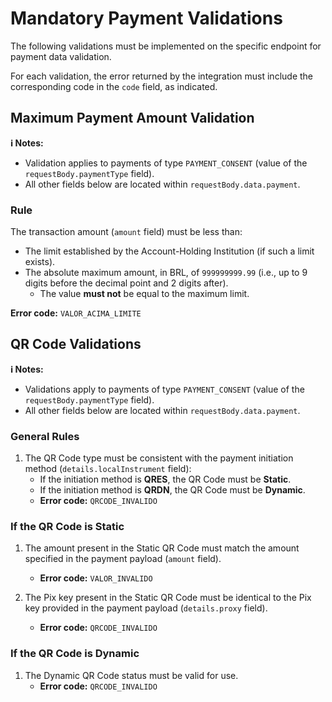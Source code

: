 # Mandatory Payment Validations

The following validations must be implemented on the specific endpoint for payment data validation.

For each validation, the error returned by the integration must include the corresponding code in the `code` field, as indicated.

## Maximum Payment Amount Validation

**ℹ️ Notes:**

- Validation applies to payments of type `PAYMENT_CONSENT` (value of the `requestBody.paymentType` field).
- All other fields below are located within `requestBody.data.payment`.

### Rule

The transaction amount (`amount` field) must be less than:

- The limit established by the Account-Holding Institution (if such a limit exists).
- The absolute maximum amount, in BRL, of `999999999.99` (i.e., up to 9 digits before the decimal point and 2 digits after).
    - The value **must not** be equal to the maximum limit.

**Error code:** `VALOR_ACIMA_LIMITE`

## QR Code Validations

**ℹ️ Notes:**

- Validations apply to payments of type `PAYMENT_CONSENT` (value of the `requestBody.paymentType` field).
- All other fields below are located within `requestBody.data.payment`.

### General Rules

1. The QR Code type must be consistent with the payment initiation method (`details.localInstrument` field):
    - If the initiation method is **QRES**, the QR Code must be **Static**.
    - If the initiation method is **QRDN**, the QR Code must be **Dynamic**.
    - **Error code:** `QRCODE_INVALIDO`

### If the QR Code is **Static**

1. The amount present in the Static QR Code must match the amount specified in the payment payload (`amount` field).
    - **Error code:** `VALOR_INVALIDO`

2. The Pix key present in the Static QR Code must be identical to the Pix key provided in the payment payload (`details.proxy` field).
    - **Error code:** `QRCODE_INVALIDO`

### If the QR Code is **Dynamic**

1. The Dynamic QR Code status must be valid for use.
    - **Error code:** `QRCODE_INVALIDO`
